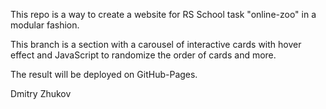 This repo is a way to create a website for RS School task "online-zoo" in a modular fashion.

This branch is a section with a carousel of interactive cards with hover effect and JavaScript to randomize the order of cards and more.

The result will be deployed on GitHub-Pages.

Dmitry Zhukov